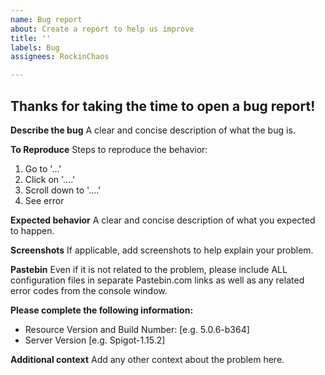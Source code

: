 ```yaml
---
name: Bug report
about: Create a report to help us improve
title: ''
labels: Bug
assignees: RockinChaos

---
```


## Thanks for taking the time to open a bug report!

**Describe the bug**
A clear and concise description of what the bug is.

**To Reproduce**
Steps to reproduce the behavior:
1. Go to '...'
2. Click on '....'
3. Scroll down to '....'
4. See error

**Expected behavior**
A clear and concise description of what you expected to happen.

**Screenshots**
If applicable, add screenshots to help explain your problem.

**Pastebin**
Even if it is not related to the problem, please include ALL configuration files in separate Pastebin.com links as well as any related error codes from the console window.

**Please complete the following information:**
 - Resource Version and Build Number: [e.g. 5.0.6-b364]
 - Server Version [e.g. Spigot-1.15.2]

**Additional context**
Add any other context about the problem here.
